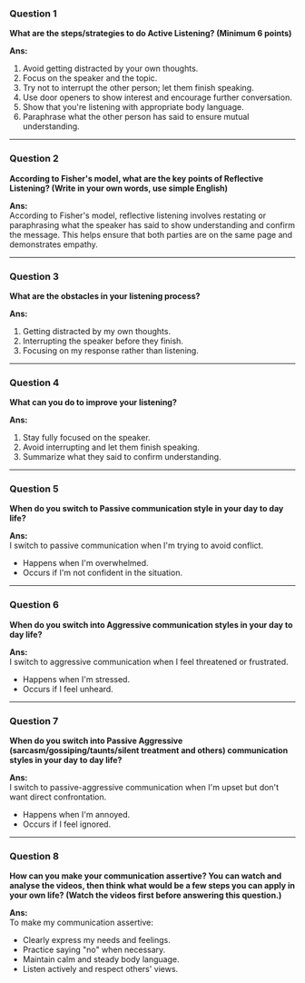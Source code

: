 ### Question 1
**What are the steps/strategies to do Active Listening? (Minimum 6 points)**

**Ans:**  
1. Avoid getting distracted by your own thoughts.
2. Focus on the speaker and the topic.
3. Try not to interrupt the other person; let them finish speaking.
4. Use door openers to show interest and encourage further conversation.
5. Show that you're listening with appropriate body language.
6. Paraphrase what the other person has said to ensure mutual understanding.

---

### Question 2
**According to Fisher's model, what are the key points of Reflective Listening? (Write in your own words, use simple English)**

**Ans:**  
According to Fisher's model, reflective listening involves restating or paraphrasing what the speaker has said to show understanding and confirm the message. This helps ensure that both parties are on the same page and demonstrates empathy.

---

### Question 3
**What are the obstacles in your listening process?**

**Ans:**  
1. Getting distracted by my own thoughts.
2. Interrupting the speaker before they finish.
3. Focusing on my response rather than listening.

---

### Question 4
**What can you do to improve your listening?**

**Ans:**

1. Stay fully focused on the speaker.
2. Avoid interrupting and let them finish speaking.
3. Summarize what they said to confirm understanding.

---

### Question 5
**When do you switch to Passive communication style in your day to day life?**

**Ans:**  
I switch to passive communication when I'm trying to avoid conflict.

- Happens when I'm overwhelmed.
- Occurs if I'm not confident in the situation.

---

### Question 6
**When do you switch into Aggressive communication styles in your day to day life?**

**Ans:**  
I switch to aggressive communication when I feel threatened or frustrated.

- Happens when I'm stressed.
- Occurs if I feel unheard.

---

### Question 7
**When do you switch into Passive Aggressive (sarcasm/gossiping/taunts/silent treatment and others) communication styles in your day to day life?**

**Ans:**  
I switch to passive-aggressive communication when I'm upset but don't want direct confrontation.

- Happens when I'm annoyed.
- Occurs if I feel ignored.

---

### Question 8
**How can you make your communication assertive? You can watch and analyse the videos, then think what would be a few steps you can apply in your own life? (Watch the videos first before answering this question.)**

**Ans:**  
To make my communication assertive:

- Clearly express my needs and feelings.
- Practice saying "no" when necessary.
- Maintain calm and steady body language.
- Listen actively and respect others' views.